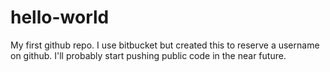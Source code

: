 # hello-world
My first github repo. I use bitbucket but created this to reserve a username on github. I'll probably start pushing public code in the near future.
